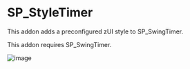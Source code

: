 # SP_StyleTimer
This addon adds a preconfigured zUI style to SP_SwingTimer.

This addon requires SP_SwingTimer.

![image](https://github.com/GryllsAddons/SP_StyleTimer/assets/107083057/14514205-7206-43a7-93e6-b606c8609760)

